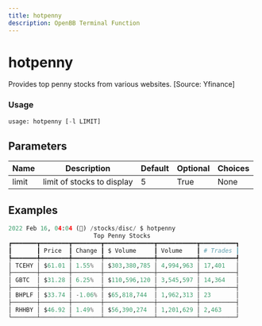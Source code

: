 ```yaml
---
title: hotpenny
description: OpenBB Terminal Function
---
```


# hotpenny

Provides top penny stocks from various websites. [Source: Yfinance]

### Usage 
```python
usage: hotpenny [-l LIMIT]
```

## Parameters

| Name | Description | Default | Optional | Choices |
| ---- | ----------- | ------- | -------- | ------- |
| limit | limit of stocks to display | 5 | True | None |


## Examples

```python
2022 Feb 16, 04:04 (🦋) /stocks/disc/ $ hotpenny
                        Top Penny Stocks
┏━━━━━━━┳━━━━━━━━┳━━━━━━━━┳━━━━━━━━━━━━━━┳━━━━━━━━━━━┳━━━━━━━━━━┓
┃       ┃ Price  ┃ Change ┃ $ Volume     ┃ Volume    ┃ # Trades ┃
┡━━━━━━━╇━━━━━━━━╇━━━━━━━━╇━━━━━━━━━━━━━━╇━━━━━━━━━━━╇━━━━━━━━━━┩
│ TCEHY │ $61.01 │ 1.55%  │ $303,380,785 │ 4,994,963 │ 17,401   │
├───────┼────────┼────────┼──────────────┼───────────┼──────────┤
│ GBTC  │ $31.28 │ 6.25%  │ $110,596,120 │ 3,545,597 │ 14,364   │
├───────┼────────┼────────┼──────────────┼───────────┼──────────┤
│ BHPLF │ $33.74 │ -1.06% │ $65,818,744  │ 1,962,313 │ 23       │
├───────┼────────┼────────┼──────────────┼───────────┼──────────┤
│ RHHBY │ $46.92 │ 1.49%  │ $56,390,274  │ 1,201,629 │ 2,463    │
└───────┴────────┴────────┴──────────────┴───────────┴──────────┘
```

